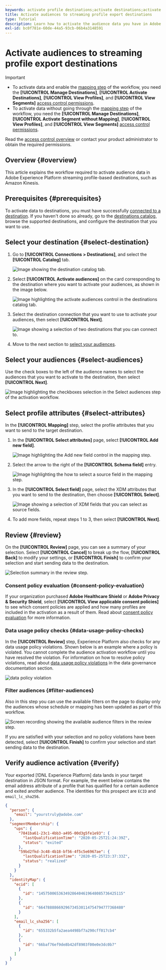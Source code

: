 ```yaml
---
keywords: activate profile destinations;activate destinations;activate data; activate email marketing destinations; activate cloud storage destinations
title: Activate audiences to streaming profile export destinations
type: Tutorial
description: Learn how to activate the audience data you have in Adobe Experience Platform by sending audiences to streaming profile-based destinations.
exl-id: bc0f781e-60de-44a5-93cb-06b4a3148591
---
```


# Activate audiences to streaming profile export destinations

>[!IMPORTANT]
> 
> * To activate data and enable the [mapping step](#mapping) of the workflow, you need the **[!UICONTROL Manage Destinations]**, **[!UICONTROL Activate Destinations]**, **[!UICONTROL View Profiles]**, and **[!UICONTROL View Segments]** [access control permissions](/help/access-control/home.md#permissions).
> * To activate data without going through the [mapping step](#mapping) of the workflow, you need the **[!UICONTROL Manage Destinations]**, **[!UICONTROL Activate Segment without Mapping]**, **[!UICONTROL View Profiles]**, and **[!UICONTROL View Segments]** [access control permissions](/help/access-control/home.md#permissions).
> 
> Read the [access control overview](/help/access-control/ui/overview.md) or contact your product administrator to obtain the required permissions.

## Overview {#overview}

This article explains the workflow required to activate audience data in Adobe Experience Platform streaming profile-based destinations, such as Amazon Kinesis.

## Prerequisites {#prerequisites}

To activate data to destinations, you must have successfully [connected to a destination](./connect-destination.md). If you haven't done so already, go to the [destinations catalog](../catalog/overview.md), browse the supported destinations, and configure the destination that you want to use.

## Select your destination {#select-destination}

1. Go to **[!UICONTROL Connections > Destinations]**, and select the **[!UICONTROL Catalog]** tab.
    
    ![Image showing the destination catalog tab.](../assets/ui/activate-streaming-profile-destinations/catalog-tab.png)

1. Select **[!UICONTROL Activate audiences]** on the card corresponding to the destination where you want to activate your audiences, as shown in the image below.

    ![Image highlighting the activate audiences control in the destinations catalog tab.](../assets/ui/activate-streaming-profile-destinations/activate-audiences-button.png)

1. Select the destination connection that you want to use to activate your audiences, then select **[!UICONTROL Next]**.

    ![Image showing a selection of two destinations that you can connect to.](../assets/ui/activate-streaming-profile-destinations/select-destination.png)

1. Move to the next section to [select your audiences](#select-audiences).

## Select your audiences {#select-audiences}

Use the check boxes to the left of the audience names to select the audiences that you want to activate to the destination, then select **[!UICONTROL Next]**.

![Image highlighting the checkboxes selection in the Select audiences step of the activation workflow.](../assets/ui/activate-streaming-profile-destinations/select-audiences.png)

## Select profile attributes {#select-attributes}

In the **[!UICONTROL Mapping]** step, select the profile attributes that you want to send to the target destination.

1. In the **[!UICONTROL Select attributes]** page, select **[!UICONTROL Add new field]**.
    
    ![Image highlighting the Add new field control in the mapping step.](../assets/ui/activate-streaming-profile-destinations/add-new-field.png)

1. Select the arrow to the right of the **[!UICONTROL Schema field]** entry.

    ![Image highlighting the how to select a source field in the mapping step.](../assets/ui/activate-streaming-profile-destinations/select-schema-field.png)

1. In the **[!UICONTROL Select field]** page, select the XDM attributes that you want to send to the destination, then choose **[!UICONTROL Select]**.

    ![Image showing a selection of XDM fields that you can select as source fields.](../assets/ui/activate-streaming-profile-destinations/target-field-page.png)

1. To add more fields, repeat steps 1 to 3, then select **[!UICONTROL Next]**.

## Review {#review}

On the **[!UICONTROL Review]** page, you can see a summary of your selection. Select **[!UICONTROL Cancel]** to break up the flow, **[!UICONTROL Back]** to modify your settings, or **[!UICONTROL Finish]** to confirm your selection and start sending data to the destination.

![Selection summary in the review step.](../assets/ui/activate-streaming-profile-destinations/review.png)

### Consent policy evaluation {#consent-policy-evaluation}

If your organization purchased **Adobe Healthcare Shield** or **Adobe Privacy & Security Shield**, select **[!UICONTROL View applicable consent policies]** to see which consent policies are applied and how many profiles are included in the activation as a result of them. Read about [consent policy evaluation](/help/data-governance/enforcement/auto-enforcement.md#consent-policy-evaluation) for more information.

### Data usage policy checks {#data-usage-policy-checks}

In the **[!UICONTROL Review]** step, Experience Platform also checks for any data usage policy violations. Shown below is an example where a policy is violated. You cannot complete the audience activation workflow until you have resolved the violation. For information on how to resolve policy violations, read about [data usage policy violations](/help/data-governance/enforcement/auto-enforcement.md#data-usage-violation) in the data governance documentation section.
 
![data policy violation](../assets/common/data-policy-violation.png)

### Filter audiences {#filter-audiences}

Also in this step you can use the available filters on the page to display only the audiences whose schedule or mapping has been updated as part of this workflow. 

![Screen recording showing the available audience filters in the review step.](../assets/ui/activate-streaming-profile-destinations/filter-audiences-review-step.gif)

If you are satisfied with your selection and no policy violations have been detected, select **[!UICONTROL Finish]** to confirm your selection and start sending data to the destination. 

## Verify audience activation {#verify}

Your exported [!DNL Experience Platform] data lands in your target destination in JSON format. For example, the event below contains the email address attribute of a profile that has qualified for a certain audience and exited another audience. The identities for this prospect are `ECID` and `email_lc_sha256`.

```json
{
  "person": {
    "email": "yourstruly@adobe.com"
  },
  "segmentMembership": {
    "ups": {
      "7841ba61-23c1-4bb3-a495-00d3g5fe1e93": {
        "lastQualificationTime": "2020-05-25T21:24:39Z",
        "status": "exited"
      },
      "59bd2fkd-3c48-4b18-bf56-4f5c5e6967ae": {
        "lastQualificationTime": "2020-05-25T23:37:33Z",
        "status": "realized"
      }
    }
  },
  "identityMap": {
    "ecid": [
      {
        "id": "14575006536349286404619648085736425115"
      },
      {
        "id": "66478888669296734530114754794777368480"
      }
    ],
    "email_lc_sha256": [
      {
        "id": "655332b5fa2aea4498bf7a290cff017cb4"
      },
      {
        "id": "66baf76ef9de8b42df8903f00e0e3dc0b7"
      }
    ]
  }
}
```
